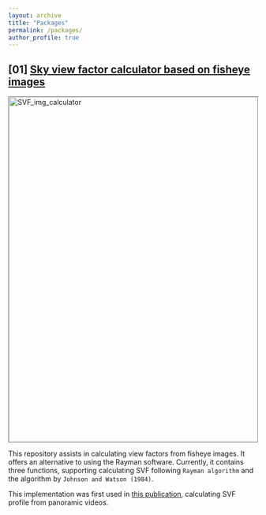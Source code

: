 ```yaml
---
layout: archive
title: "Packages"
permalink: /packages/
author_profile: true
---
```


<b>[01]</b>  [Sky view factor calculator based on fisheye images](https://github.com/Yilun595/SVF_image_calculator)
----

<img src="/images/Package1.jpg" alt="SVF_img_calculator" style="width: 700px; height: auto; border: 1px solid grey;"/>

This repository assists in calculating view factors from fisheye images. It offers an alternative to using the Rayman software. Currently, it contains three functions, supporting calculating SVF following `Rayman algorithm` and the algorithm by `Johnson and Watson (1984)`.

This implementation was first used in [this publication](/publication/BAE2025), calculating SVF profile from panoramic videos.